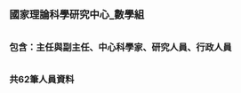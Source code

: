 # <font size=4>國家理論科學研究中心_數學組</font></br></br>  <font size=3>包含：主任與副主任、中心科學家、研究人員、行政人員</font></br></br> <font size=3>共62筆人員資料</font></br> <font size=4>